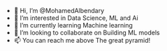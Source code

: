 - 👋 Hi, I’m @MohamedAlbendary
- 👀 I’m interested in Data Science, ML and Ai 
- 🌱 I’m currently learning Machine learning 
- 💞️ I’m looking to collaborate on Building ML models
- 📫 You can reach me above The great pyramid!

<!---
MohamedAlbendary/MohamedAlbendary is a ✨ special ✨ repository because its `README.md` (this file) appears on your GitHub profile.
You can click the Preview link to take a look at your changes.
--->
